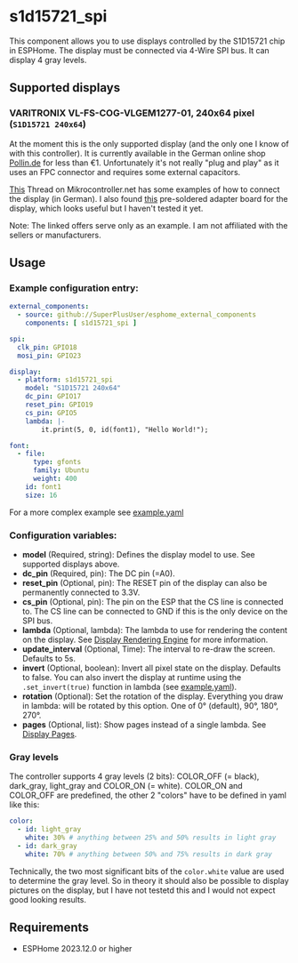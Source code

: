 # s1d15721_spi

This component allows you to use displays controlled by the S1D15721 chip in ESPHome. The display must be connected via 4-Wire SPI bus. 
It can display 4 gray levels.

## Supported displays

### VARITRONIX VL-FS-COG-VLGEM1277-01, 240x64 pixel (`S1D15721 240x64`)
At the moment this is the only supported display (and the only one I know of with this controller). It is currently available in the German online shop [Pollin.de](https://www.pollin.de/p/varitronix-lcd-cog-vlgem1277-01-240x64-pixel-121713) for less than €1. Unfortunately it's not really "plug and play" as it uses an FPC connector and requires some external capacitors.

[This](https://www.mikrocontroller.net/topic/472549) Thread on Mikrocontroller.net has some examples of how to connect the display (in German). I also found [this](https://www.shotech.de/de/lcd-vlgem1277-01-adapter-board-3-3v-vcc.html) pre-soldered adapter board for the display, which looks useful but I haven't tested it yet.

Note: The linked offers serve only as an example. I am not affiliated with the sellers or manufacturers.

## Usage

### Example configuration entry: 

```yaml
external_components:
  - source: github://SuperPlusUser/esphome_external_components
    components: [ s1d15721_spi ]

spi:
  clk_pin: GPIO18
  mosi_pin: GPIO23

display:
  - platform: s1d15721_spi
    model: "S1D15721 240x64"
    dc_pin: GPIO17
    reset_pin: GPIO19
    cs_pin: GPIO5
    lambda: |-
        it.print(5, 0, id(font1), "Hello World!");

font:
  - file: 
      type: gfonts
      family: Ubuntu
      weight: 400
    id: font1
    size: 16
```

For a more complex example see [example.yaml](../../example.yaml)

### Configuration variables:

- **model** (Required, string): Defines the display model to use. See supported displays above.
- **dc_pin**  (Required, pin): The DC pin (=A0).
- **reset_pin**  (Optional, pin): The RESET pin of the display can also be permanently connected to 3.3V.
- **cs_pin**  (Optional, pin): The pin on the ESP that the CS line is connected to. The CS line can be connected to GND if this is the only device on the SPI bus.
- **lambda**  (Optional, lambda): The lambda to use for rendering the content on the display. See [Display Rendering Engine](https://esphome.io/components/display/index.html#display-engine) for more information.
- **update_interval** (Optional, Time): The interval to re-draw the screen. Defaults to 5s.
- **invert** (Optional, boolean): Invert all pixel state on the display. Defaults to false. You can also invert the display at runtime using the `.set_invert(true)` function in lambda (see [example.yaml](../../example.yaml)).
- **rotation** (Optional): Set the rotation of the display. Everything you draw in lambda: will be rotated by this option. One of 0° (default), 90°, 180°, 270°.
- **pages** (Optional, list): Show pages instead of a single lambda. See [Display Pages](https://esphome.io/components/display/index.html#display-pages).

### Gray levels

The controller supports 4 gray levels (2 bits): COLOR_OFF (= black), dark_gray, light_gray and COLOR_ON (= white). COLOR_ON and COLOR_OFF are predefined, the other 2 "colors" have to be defined in yaml like this:
```yaml
color:
  - id: light_gray
    white: 30% # anything between 25% and 50% results in light gray
  - id: dark_gray
    white: 70% # anything between 50% and 75% results in dark gray
```

Technically, the two most significant bits of the `color.white` value are used to determine the gray level. So in theory it should also be possible to display pictures on the display, but I have not testetd this and I would not expect good looking results.

## Requirements

- ESPHome 2023.12.0 or higher

